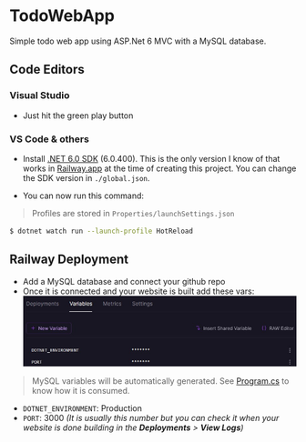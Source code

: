 # TodoWebApp

Simple todo web app using ASP.Net 6 MVC with a MySQL database.

## Code Editors

### Visual Studio

- Just hit the green play button

### VS Code & others

- Install [.NET 6.0 SDK](https://dotnet.microsoft.com/en-us/download/dotnet/6.0) (6.0.400). This is the only version I know of that works in [Railway.app](https://railway.app/) at the time of creating this project. You can change the SDK version in `./global.json`.

- You can now run this command:

> Profiles are stored in `Properties/launchSettings.json`

```sh
$ dotnet watch run --launch-profile HotReload
```

## Railway Deployment

- Add a MySQL database and connect your github repo
- Once it is connected and your website is built add these vars:
  ![Railway vars](./samples/railway_vars.jpg)
> MySQL variables will be automatically generated. See [Program.cs](https://github.com/nadjitan/TodoWebApp/blob/master/Program.cs#L17) to know how it is consumed.
- `DOTNET_ENVIRONMENT`: Production
- `PORT`: 3000 _(It is usually this number but you can check it when your website is done building in the **Deployments** > **View Logs**)_